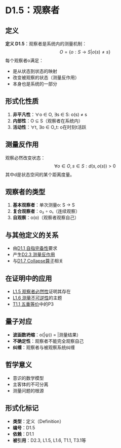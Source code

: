 # D1.5：观察者

## 定义

**定义 D1.5**：观察者是系统内的测量机制：
$$
O = \{o: S \to S | o(s) \neq s\}
$$
每个观察者o满足：
- 是从状态到状态的映射
- 改变被观察的状态（测量反作用）
- 本身也是系统的一部分

## 形式化性质

1. **非平凡性**：∀o ∈ O, ∃s ∈ S: o(s) ≠ s
2. **内部性**：O ⊆ S（观察者在系统内）
3. **活动性**：∀t, ∃o ∈ O_t: o在时刻t活跃

## 测量反作用

观察必然改变状态：
$$
\forall o \in O, s \in S: d(s, o(s)) > 0
$$
其中d是状态空间的某个距离度量。

## 观察者的类型

1. **基本观察者**：单次测量o: S → S
2. **复合观察者**：o₂ ∘ o₁（连续观察）
3. **自观察**：o(o)（观察者观察自己）

## 与其他定义的关系

- 由[D1.1 自指完备性](D1-1-self-referential-completeness.md)要求
- 产生[D2.3 测量反作用](D2-3-measurement-backaction.md)
- 与[D1.7 Collapse算子](D1-7-collapse-operator.md)相关

## 在证明中的应用

- [L1.5 观察者必然性](L1-5-observer-necessity.md)证明其存在
- [L1.6 测量不可逆性](L1-6-measurement-irreversibility.md)的主题
- [T1.1 五重等价](T1-1-five-fold-equivalence.md)中的P3

## 量子对应

- **波函数坍缩**：o(|ψ⟩) = |测量结果⟩
- **不确定性**：观察者不能完全观察自己
- **纠缠**：观察者与被观察系统纠缠

## 哲学意义

- 意识的数学模型
- 主客体的不可分离
- 测量问题的根源

## 形式化标记

- **类型**：定义（Definition）
- **编号**：D1.5
- **依赖**：D1.1
- **被引用**：D2.3, L1.5, L1.6, T1.1, T3.1等